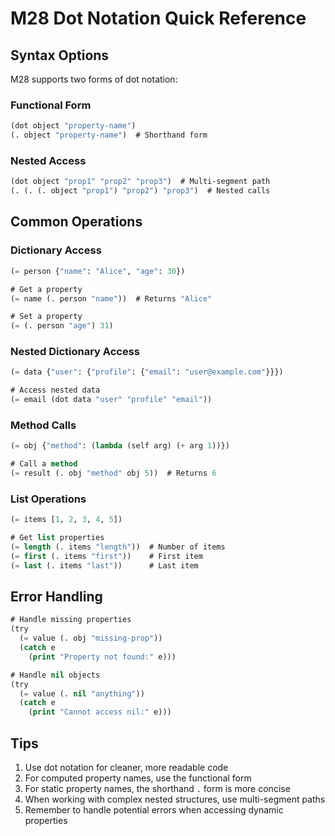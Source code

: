 # M28 Dot Notation Quick Reference

## Syntax Options

M28 supports two forms of dot notation:

### Functional Form

```lisp
(dot object "property-name")
(. object "property-name")  # Shorthand form
```

### Nested Access

```lisp
(dot object "prop1" "prop2" "prop3")  # Multi-segment path
(. (. (. object "prop1") "prop2") "prop3")  # Nested calls
```

## Common Operations

### Dictionary Access

```lisp
(= person {"name": "Alice", "age": 30})

# Get a property
(= name (. person "name"))  # Returns "Alice"

# Set a property
(= (. person "age") 31)
```

### Nested Dictionary Access

```lisp
(= data {"user": {"profile": {"email": "user@example.com"}}})

# Access nested data
(= email (dot data "user" "profile" "email"))
```

### Method Calls

```lisp
(= obj {"method": (lambda (self arg) (+ arg 1))})

# Call a method
(= result (. obj "method" obj 5))  # Returns 6
```

### List Operations

```lisp
(= items [1, 2, 3, 4, 5])

# Get list properties
(= length (. items "length"))  # Number of items
(= first (. items "first"))    # First item
(= last (. items "last"))      # Last item 
```

## Error Handling

```lisp
# Handle missing properties
(try
  (= value (. obj "missing-prop"))
  (catch e
    (print "Property not found:" e)))

# Handle nil objects
(try
  (= value (. nil "anything"))
  (catch e
    (print "Cannot access nil:" e)))
```

## Tips

1. Use dot notation for cleaner, more readable code
2. For computed property names, use the functional form
3. For static property names, the shorthand `.` form is more concise
4. When working with complex nested structures, use multi-segment paths
5. Remember to handle potential errors when accessing dynamic properties
